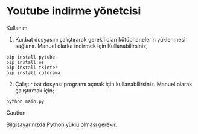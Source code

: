 # Youtube indirme yönetcisi

Kullanım

1. Kur.bat dosyasını çalıştırarak gerekli olan kütüphanelerin yüklenmesi sağlanır. Manuel olarka indirmek için Kullanabilirsiniz;

```
pip install pytube
pip install os
pip install tkinter
pip install colorama
```
2. Çalıştır.bat dosyası programı açmak için kullanabilirsiniz. Manuel olarak çalıştırmak için;

```
python main.py
```

> [!CAUTION]
> Bilgisayarınızda Python yüklü olması gerekir.

